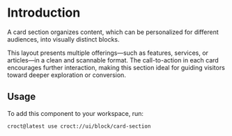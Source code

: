 # Introduction

A card section organizes content, which can be personalized for different audiences, into visually distinct blocks.

This layout presents multiple offerings—such as features, services, or articles—in a clean and scannable format.
The call-to-action in each card encourages further interaction, making this section ideal for guiding visitors
toward deeper exploration or conversion.

## Usage

To add this component to your workspace, run:

```js-pm
croct@latest use croct://ui/block/card-section
```
